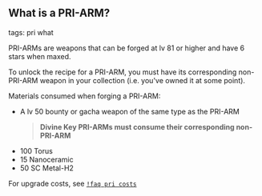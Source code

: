 ## What is a PRI-ARM?
tags: pri what

PRI-ARMs are weapons that can be forged at lv 81 or higher and have 6 stars when maxed.

To unlock the recipe for a PRI-ARM, you must have its corresponding non-PRI-ARM weapon in your collection (i.e. you've owned it at some point).

Materials consumed when forging a PRI-ARM:
- A lv 50 bounty or gacha weapon of the same type as the PRI-ARM
    > **Divine Key PRI-ARMs must consume their corresponding non-PRI-ARM**
- 100 Torus
- 15 Nanoceramic
- 50 SC Metal-H2

For upgrade costs, see [`!faq pri costs`](/faq/53)